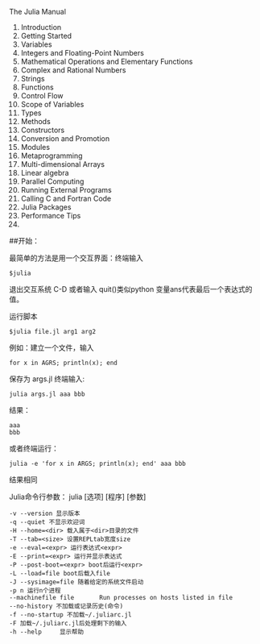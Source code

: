 The Julia Manual

1. Introduction
1. Getting Started
1. Variables
1. Integers and Floating-Point Numbers
1. Mathematical Operations and Elementary Functions
1. Complex and Rational Numbers
1. Strings
1. Functions
1. Control Flow
1. Scope of Variables
1. Types
1. Methods
1. Constructors
1. Conversion and Promotion
1. Modules
1. Metaprogramming
1. Multi-dimensional Arrays
1. Linear algebra
1. Parallel Computing
1. Running External Programs
1. Calling C and Fortran Code
1. Julia Packages
1. Performance Tips
2. 
##开始：

最简单的方法是用一个交互界面：终端输入

    $julia
    
退出交互系统 C-D 或者输入 quit()类似python
变量ans代表最后一个表达式的值。

运行脚本 

    $julia file.jl arg1 arg2

例如：建立一个文件，输入

    for x in AGRS; println(x); end
    
保存为 args.jl
终端输入:

    julia args.jl aaa bbb
    
结果：

    aaa
    bbb
    
或者终端运行：

    julia -e 'for x in ARGS; println(x); end' aaa bbb
结果相同

Julia命令行参数：
julia [选项] [程序] [参数]

    -v --version 显示版本
    -q --quiet 不显示欢迎词
    -H --home=<dir> 载入属于<dir>目录的文件
    -T --tab=<size> 设置REPLtab宽度size
    -e --eval=<expr> 运行表达式<expr>
    -E --print=<expr> 运行并显示表达式
    -P --post-boot=<expr> boot后运行<expr>
    -L --load=file boot后载入file
    -J --sysimage=file 随着给定的系统文件启动
    -p n 运行n个进程
    --machinefile file       Run processes on hosts listed in file
    --no-history 不加载或记录历史(命令)
    -f --no-startup 不加载~/.juliarc.jl
    -F 加载~/.juliarc.jl后处理剩下的输入
    -h --help     显示帮助
